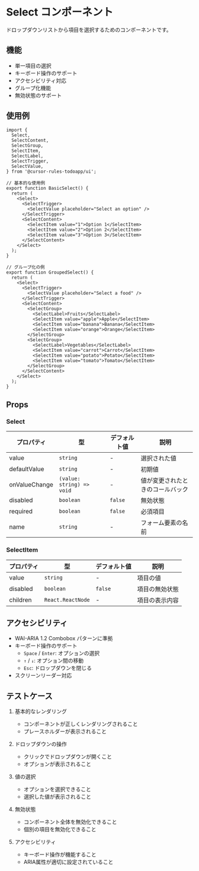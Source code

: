 # Select コンポーネント

ドロップダウンリストから項目を選択するためのコンポーネントです。

## 機能

- 単一項目の選択
- キーボード操作のサポート
- アクセシビリティ対応
- グループ化機能
- 無効状態のサポート

## 使用例

```tsx
import {
  Select,
  SelectContent,
  SelectGroup,
  SelectItem,
  SelectLabel,
  SelectTrigger,
  SelectValue,
} from '@cursor-rules-todoapp/ui';

// 基本的な使用例
export function BasicSelect() {
  return (
    <Select>
      <SelectTrigger>
        <SelectValue placeholder="Select an option" />
      </SelectTrigger>
      <SelectContent>
        <SelectItem value="1">Option 1</SelectItem>
        <SelectItem value="2">Option 2</SelectItem>
        <SelectItem value="3">Option 3</SelectItem>
      </SelectContent>
    </Select>
  );
}

// グループ化の例
export function GroupedSelect() {
  return (
    <Select>
      <SelectTrigger>
        <SelectValue placeholder="Select a food" />
      </SelectTrigger>
      <SelectContent>
        <SelectGroup>
          <SelectLabel>Fruits</SelectLabel>
          <SelectItem value="apple">Apple</SelectItem>
          <SelectItem value="banana">Banana</SelectItem>
          <SelectItem value="orange">Orange</SelectItem>
        </SelectGroup>
        <SelectGroup>
          <SelectLabel>Vegetables</SelectLabel>
          <SelectItem value="carrot">Carrot</SelectItem>
          <SelectItem value="potato">Potato</SelectItem>
          <SelectItem value="tomato">Tomato</SelectItem>
        </SelectGroup>
      </SelectContent>
    </Select>
  );
}
```

## Props

### Select

| プロパティ | 型 | デフォルト値 | 説明 |
|------------|------|--------------|------|
| value | `string` | - | 選択された値 |
| defaultValue | `string` | - | 初期値 |
| onValueChange | `(value: string) => void` | - | 値が変更されたときのコールバック |
| disabled | `boolean` | `false` | 無効状態 |
| required | `boolean` | `false` | 必須項目 |
| name | `string` | - | フォーム要素の名前 |

### SelectItem

| プロパティ | 型 | デフォルト値 | 説明 |
|------------|------|--------------|------|
| value | `string` | - | 項目の値 |
| disabled | `boolean` | `false` | 項目の無効状態 |
| children | `React.ReactNode` | - | 項目の表示内容 |

## アクセシビリティ

- WAI-ARIA 1.2 Combobox パターンに準拠
- キーボード操作のサポート
  - `Space` / `Enter`: オプションの選択
  - `↑` / `↓`: オプション間の移動
  - `Esc`: ドロップダウンを閉じる
- スクリーンリーダー対応

## テストケース

1. 基本的なレンダリング
   - コンポーネントが正しくレンダリングされること
   - プレースホルダーが表示されること

2. ドロップダウンの操作
   - クリックでドロップダウンが開くこと
   - オプションが表示されること

3. 値の選択
   - オプションを選択できること
   - 選択した値が表示されること

4. 無効状態
   - コンポーネント全体を無効化できること
   - 個別の項目を無効化できること

5. アクセシビリティ
   - キーボード操作が機能すること
   - ARIA属性が適切に設定されていること 